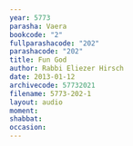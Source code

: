```yaml
---
year: 5773
parasha: Vaera
bookcode: "2"
fullparashacode: "202"
parashacode: "202"
title: Fun God
author: Rabbi Eliezer Hirsch
date: 2013-01-12
archivecode: 57732021
filename: 5773-202-1
layout: audio
moment: 
shabbat: 
occasion: 
---
```

